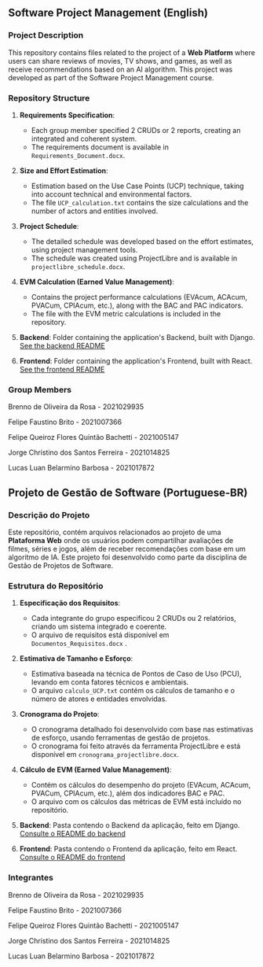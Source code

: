 ## Software Project Management (English)

### Project Description

This repository contains files related to the project of a **Web Platform** where users can share reviews of movies, TV shows, and games, as well as receive recommendations based on an AI algorithm. This project was developed as part of the Software Project Management course.

### Repository Structure

1. **Requirements Specification**:

   - Each group member specified 2 CRUDs or 2 reports, creating an integrated and coherent system.
   - The requirements document is available in `Requirements_Document.docx`.

2. **Size and Effort Estimation**:

   - Estimation based on the Use Case Points (UCP) technique, taking into account technical and environmental factors.
   - The file `UCP_calculation.txt` contains the size calculations and the number of actors and entities involved.

3. **Project Schedule**:

   - The detailed schedule was developed based on the effort estimates, using project management tools.
   - The schedule was created using ProjectLibre and is available in `projectlibre_schedule.docx`.

4. **EVM Calculation (Earned Value Management)**:

   - Contains the project performance calculations (EVAcum, ACAcum, PVACum, CPIAcum, etc.), along with the BAC and PAC indicators.
   - The file with the EVM metric calculations is included in the repository.

5. **Backend**: Folder containing the application's Backend, built with Django. [See the backend README](backend/README.md)

6. **Frontend**: Folder containing the application's Frontend, built with React. [See the frontend README](frontend/README.md)

### Group Members

Brenno de Oliveira da Rosa - 2021029935

Felipe Faustino Brito - 2021007366

Felipe Queiroz Flores Quintão Bachetti - 2021005147

Jorge Christino dos Santos Ferreira - 2021014825

Lucas Luan Belarmino Barbosa - 2021017872

## Projeto de Gestão de Software (Portuguese-BR)

### Descrição do Projeto

Este repositório, contém arquivos relacionados ao projeto de uma **Plataforma Web** onde os usuários podem compartilhar avaliações de filmes, séries e jogos, além de receber recomendações com base em um algoritmo de IA. Este projeto foi desenvolvido como parte da disciplina de Gestão de Projetos de Software.

### Estrutura do Repositório

1. **Especificação dos Requisitos**:

   - Cada integrante do grupo especificou 2 CRUDs ou 2 relatórios, criando um sistema integrado e coerente.
   - O arquivo de requisitos está disponível em `Documentos_Requisitos.docx` .

2. **Estimativa de Tamanho e Esforço**:

   - Estimativa baseada na técnica de Pontos de Caso de Uso (PCU), levando em conta fatores técnicos e ambientais.
   - O arquivo `calculo_UCP.txt` contém os cálculos de tamanho e o número de atores e entidades envolvidas.

3. **Cronograma do Projeto**:

   - O cronograma detalhado foi desenvolvido com base nas estimativas de esforço, usando ferramentas de gestão de projetos.
   - O cronograma foi feito através da ferramenta ProjectLibre e está disponível em `cronograma_projectlibre.docx`.

4. **Cálculo de EVM (Earned Value Management)**:

   - Contém os cálculos do desempenho do projeto (EVAcum, ACAcum, PVACum, CPIAcum, etc.), além dos indicadores BAC e PAC.
   - O arquivo com os cálculos das métricas de EVM está incluído no repositório.

5. **Backend**: Pasta contendo o Backend da aplicação, feito em Django. [Consulte o README do backend](backend/README.md)

6. **Frontend**: Pasta contendo o Frontend da aplicação, feito em React. [Consulte o README do frontend](frontend/README.md)

### Integrantes

Brenno de Oliveira da Rosa - 2021029935

Felipe Faustino Brito - 2021007366

Felipe Queiroz Flores Quintão Bachetti - 2021005147

Jorge Christino dos Santos Ferreira - 2021014825

Lucas Luan Belarmino Barbosa - 2021017872
